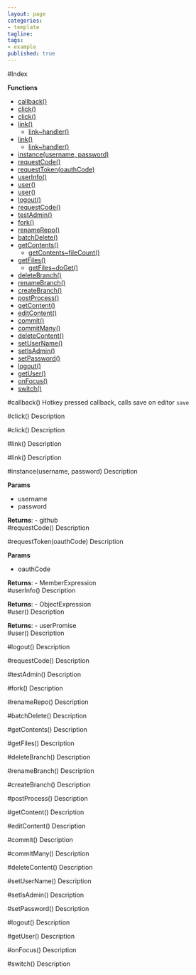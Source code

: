```yaml
---
layout: page
categories:
- template
tagline:
tags:
- example
published: true
---
```


<div ng-controller="DocCtrl">
#Index

**Functions**

* [callback()](#callback)
* [click()](#click)
* [click()](#click)
* [link()](#link)
  * [link~handler()](#link..handler)
* [link()](#link)
  * [link~handler()](#link..handler)
* [instance(username, password)](#instance)
* [requestCode()](#requestCode)
* [requestToken(oauthCode)](#requestToken)
* [userInfo()](#userInfo)
* [user()](#user)
* [user()](#user)
* [logout()](#logout)
* [requestCode()](#requestCode)
* [testAdmin()](#testAdmin)
* [fork()](#fork)
* [renameRepo()](#renameRepo)
* [batchDelete()](#batchDelete)
* [getContents()](#getContents)
  * [getContents~fileCount()](#getContents..fileCount)
* [getFiles()](#getFiles)
  * [getFiles~doGet()](#getFiles..doGet)
* [deleteBranch()](#deleteBranch)
* [renameBranch()](#renameBranch)
* [createBranch()](#createBranch)
* [postProcess()](#postProcess)
* [getContent()](#getContent)
* [editContent()](#editContent)
* [commit()](#commit)
* [commitMany()](#commitMany)
* [deleteContent()](#deleteContent)
* [setUserName()](#setUserName)
* [setIsAdmin()](#setIsAdmin)
* [setPassword()](#setPassword)
* [logout()](#logout)
* [getUser()](#getUser)
* [onFocus()](#onFocus)
* [switch()](#switch)
 
<a ng-click="scrollTo('callback')"></a>#callback()
Hotkey pressed callback, calls save on editor
`save`

<a ng-click="scrollTo('click')"></a>#click()
Description

<a ng-click="scrollTo('click')"></a>#click()
Description

<a ng-click="scrollTo('link')"></a>#link()
Description

<a ng-click="scrollTo('link')"></a>#link()
Description

<a ng-click="scrollTo('instance')"></a>#instance(username, password)
Description

**Params**

- username   
- password   

**Returns**:  - github  
<a ng-click="scrollTo('requestCode')"></a>#requestCode()
Description

<a ng-click="scrollTo('requestToken')"></a>#requestToken(oauthCode)
Description

**Params**

- oauthCode   

**Returns**:  - MemberExpression  
<a ng-click="scrollTo('userInfo')"></a>#userInfo()
Description

**Returns**:  - ObjectExpression  
<a ng-click="scrollTo('user')"></a>#user()
Description

**Returns**:  - userPromise  
<a ng-click="scrollTo('user')"></a>#user()
Description

<a ng-click="scrollTo('logout')"></a>#logout()
Description

<a ng-click="scrollTo('requestCode')"></a>#requestCode()
Description

<a ng-click="scrollTo('testAdmin')"></a>#testAdmin()
Description

<a ng-click="scrollTo('fork')"></a>#fork()
Description

<a ng-click="scrollTo('renameRepo')"></a>#renameRepo()
Description

<a ng-click="scrollTo('batchDelete')"></a>#batchDelete()
Description

<a ng-click="scrollTo('getContents')"></a>#getContents()
Description

<a ng-click="scrollTo('getFiles')"></a>#getFiles()
Description

<a ng-click="scrollTo('deleteBranch')"></a>#deleteBranch()
Description

<a ng-click="scrollTo('renameBranch')"></a>#renameBranch()
Description

<a ng-click="scrollTo('createBranch')"></a>#createBranch()
Description

<a ng-click="scrollTo('postProcess')"></a>#postProcess()
Description

<a ng-click="scrollTo('getContent')"></a>#getContent()
Description

<a ng-click="scrollTo('editContent')"></a>#editContent()
Description

<a ng-click="scrollTo('commit')"></a>#commit()
Description

<a ng-click="scrollTo('commitMany')"></a>#commitMany()
Description

<a ng-click="scrollTo('deleteContent')"></a>#deleteContent()
Description

<a ng-click="scrollTo('setUserName')"></a>#setUserName()
Description

<a ng-click="scrollTo('setIsAdmin')"></a>#setIsAdmin()
Description

<a ng-click="scrollTo('setPassword')"></a>#setPassword()
Description

<a ng-click="scrollTo('logout')"></a>#logout()
Description

<a ng-click="scrollTo('getUser')"></a>#getUser()
Description

<a ng-click="scrollTo('onFocus')"></a>#onFocus()
Description

<a ng-click="scrollTo('switch')"></a>#switch()
Description


</div>